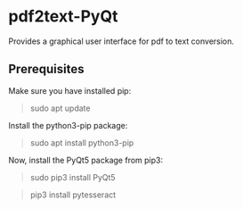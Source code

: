 # pdf2text-PyQt

Provides a graphical user interface for pdf to text conversion. 

## Prerequisites

Make sure you have installed pip:

> sudo apt update

Install the python3-pip package:

> sudo apt install python3-pip

Now, install the PyQt5 package from pip3:

> sudo pip3 install PyQt5

> pip3 install pytesseract